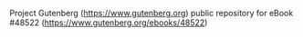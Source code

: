 Project Gutenberg (https://www.gutenberg.org) public repository for eBook #48522 (https://www.gutenberg.org/ebooks/48522)
